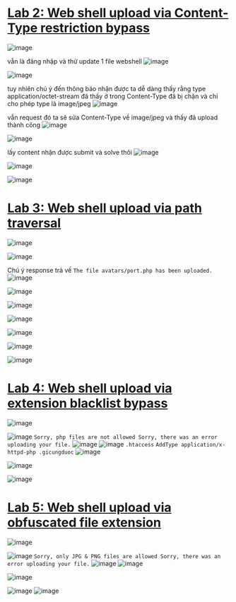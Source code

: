 # [Lab 2: Web shell upload via Content-Type restriction bypass](https://portswigger.net/web-security/file-upload/lab-file-upload-web-shell-upload-via-content-type-restriction-bypass)
![image](https://github.com/imHy0/Port_Swigger_Learning/assets/88024759/e6f79527-a963-46ad-8fa8-503bde488f05)

vẫn là đăng nhập và thử update 1 file webshell
![image](https://github.com/imHy0/Port_Swigger_Learning/assets/88024759/62d89ca6-54cd-46da-b5f3-1061f76c3374)

![image](https://github.com/imHy0/Port_Swigger_Learning/assets/88024759/ec72e803-00b6-45d0-94e7-7d416f9730b3)

tuy nhiên chú ý đến thông báo nhận được ta dễ dàng thấy rằng type application/octet-stream đã thấy ở trong Content-Type đã bị chặn và chỉ cho phép type là image/jpeg
![image](https://github.com/imHy0/Port_Swigger_Learning/assets/88024759/ee866f1b-bd97-4617-b03e-c3eebe1a36c2)

vẫn request đó ta sẽ sửa Content-Type về image/jpeg và thấy đã upload thành công
![image](https://github.com/imHy0/Port_Swigger_Learning/assets/88024759/7cf5cde2-a4bb-4616-ba6c-609b48b33dc3)

![image](https://github.com/imHy0/Port_Swigger_Learning/assets/88024759/0ee0bfeb-ce37-4236-8f2c-13f7fe233238)

lấy content nhận được submit và solve thôi
![image](https://github.com/imHy0/Port_Swigger_Learning/assets/88024759/54a5e8f0-2006-4db3-a739-e799313d8d91)

![image](https://github.com/imHy0/Port_Swigger_Learning/assets/88024759/1e48fea7-829c-436d-973c-0d7a7cb50792)

![image](https://github.com/imHy0/Port_Swigger_Learning/assets/88024759/4addb8e5-1ab3-4aed-96d2-c566fd80890f)

# [Lab 3: Web shell upload via path traversal](https://portswigger.net/web-security/file-upload/lab-file-upload-web-shell-upload-via-path-traversal)
![image](https://github.com/imHy0/Port_Swigger_Learning/assets/88024759/188a3667-5a78-4a12-81d8-c7fc66167cce)

![image](https://github.com/imHy0/Port_Swigger_Learning/assets/88024759/c69dda52-9901-4e95-8f90-171f6ce32dae)

Chú ý response trả về `The file avatars/port.php has been uploaded.`
![image](https://github.com/imHy0/Port_Swigger_Learning/assets/88024759/bc847313-9b43-4ea8-ac43-3bedf6b4570a)

![image](https://github.com/imHy0/Port_Swigger_Learning/assets/88024759/05608e83-752a-4f1a-95f7-3014ce9dc882)

![image](https://github.com/imHy0/Port_Swigger_Learning/assets/88024759/beeaa0b9-75e1-43d9-a864-c74e7dfa876c)

![image](https://github.com/imHy0/Port_Swigger_Learning/assets/88024759/c93bfb32-3a56-47e0-a152-67710b47b68b)

![image](https://github.com/imHy0/Port_Swigger_Learning/assets/88024759/5366559c-7d44-44e2-99e6-0d7160bbbc95)

![image](https://github.com/imHy0/Port_Swigger_Learning/assets/88024759/f30c2256-d62e-4e6f-a663-0046c1bc79a8)

![image](https://github.com/imHy0/Port_Swigger_Learning/assets/88024759/32790161-a756-41d1-8168-b3324511c968)

# [Lab 4: Web shell upload via extension blacklist bypass](https://portswigger.net/web-security/file-upload/lab-file-upload-web-shell-upload-via-extension-blacklist-bypass)

![image](https://github.com/imHy0/Port_Swigger_Learning/assets/88024759/da706ae5-d35e-42ac-a200-09fe42587995)

![image](https://github.com/imHy0/Port_Swigger_Learning/assets/88024759/c702bf01-e8ed-460e-80db-4c727838eca5)
`Sorry, php files are not allowed Sorry, there was an error uploading your file.`
![image](https://github.com/imHy0/Port_Swigger_Learning/assets/88024759/7966a56c-f0fe-441a-90a1-f533c3882fb4)
![image](https://github.com/imHy0/Port_Swigger_Learning/assets/88024759/7e9dee2b-5198-4f62-a27f-3ab7cc7b8b2a)
`.htaccess` `AddType application/x-httpd-php .gicungduoc`
![image](https://github.com/imHy0/Port_Swigger_Learning/assets/88024759/ea270e4a-06eb-4122-8646-4154ac123245)

![image](https://github.com/imHy0/Port_Swigger_Learning/assets/88024759/423ab3cc-8414-412b-ac50-ec4d59b4e510)

![image](https://github.com/imHy0/Port_Swigger_Learning/assets/88024759/654397ef-4a34-4c76-98b4-db8c70bd7483)

# [Lab 5: Web shell upload via obfuscated file extension](https://portswigger.net/web-security/file-upload/lab-file-upload-web-shell-upload-via-obfuscated-file-extension)

![image](https://github.com/imHy0/Port_Swigger_Learning/assets/88024759/a888e833-0f61-4294-b7dc-b7de6ce6db3e)

![image](https://github.com/imHy0/Port_Swigger_Learning/assets/88024759/5e459e5d-0fcb-40ac-ad07-2dfacc9ab726)
`Sorry, only JPG & PNG files are allowed Sorry, there was an error uploading your file.`
![image](https://github.com/imHy0/Port_Swigger_Learning/assets/88024759/be47777d-299a-4483-8223-590f7ed8984d)
![image](https://github.com/imHy0/Port_Swigger_Learning/assets/88024759/cc8c8252-3442-4e95-a935-b679d579cd6c)

![image](https://github.com/imHy0/Port_Swigger_Learning/assets/88024759/92ee7454-033e-45df-ba0a-444d1163ef33)

![image](https://github.com/imHy0/Port_Swigger_Learning/assets/88024759/db743e05-6d63-46f5-b5f0-ec4b1cdc7509)
![image](https://github.com/imHy0/Port_Swigger_Learning/assets/88024759/675c8edf-4984-4d1f-8613-ab82f92ec371)
